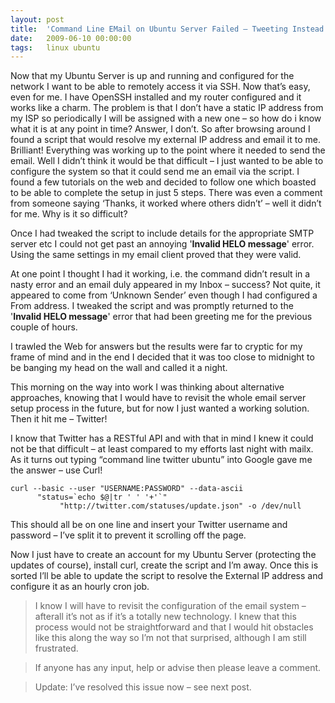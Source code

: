 ```yaml
---
layout: post
title:  'Command Line EMail on Ubuntu Server Failed – Tweeting Instead'
date:   2009-06-10 00:00:00
tags:   linux ubuntu
---
```

Now that my Ubuntu Server is up and running and configured for the network I want to be able to remotely access it via SSH. Now that’s easy, even for me. I have OpenSSH installed and my router configured and it works like a charm. The problem is that I don’t have a static IP address from my ISP so periodically I will be assigned with a new one – so how do i know what it is at any point in time? Answer, I don’t. So after browsing around I found a script that would resolve my external IP address and email it to me. Brilliant! Everything was working up to the point where it needed to send the email.
Well I didn’t think it would be that difficult – I just wanted to be able to configure the system so that it could send me an email via the script. I found a few tutorials on the web and decided to follow one which boasted to be able to complete the setup in just 5 steps. There was even a comment from someone saying ‘Thanks, it worked where others didn’t’ – well it didn’t for me. Why is it so difficult?
 <!--more-->
Once I had tweaked the script to include details for the appropriate SMTP server etc I could not get past an annoying '**Invalid HELO message**' error. Using the same settings in my email client proved that they were valid.
 
At one point I thought I had it working, i.e. the command didn’t result in a nasty error and an email duly appeared in my Inbox – success? Not quite, it appeared to come from ‘Unknown Sender’ even though I had configured a From address. I tweaked the script and was promptly returned to the '**Invalid HELO message**' error that had been greeting me for the previous couple of hours.
 
I trawled the Web for answers but the results were far to cryptic for my frame of mind and in the end I decided that it was too close to midnight to be banging my head on the wall and called it a night.
 
This morning on the way into work I was thinking about alternative approaches, knowing that I would have to revisit the whole email server setup process in the future, but for now I just wanted a working solution. Then it hit me – Twitter!
 
I know that Twitter has a RESTful API and with that in mind I knew it could not be that difficult – at least compared to my efforts last night with mailx. As it turns out typing “command line twitter ubuntu” into Google gave me the answer – use Curl!
```
curl --basic --user "USERNAME:PASSWORD" --data-ascii
      "status=`echo $@|tr ' ' '+'`"
           "http://twitter.com/statuses/update.json" -o /dev/null
```
This should all be on one line and insert your Twitter username and password – I’ve split it to prevent it scrolling off the page.
 
Now I just have to create an account for my Ubuntu Server (protecting the updates of course), install curl, create the script and I’m away. Once this is sorted I’ll be able to update the script to resolve the External IP address and configure it as an hourly cron job.
 

>I know I will have to revisit the configuration of the email system – afterall it’s not as if it’s a totally new technology. I knew that this process would not be straightforward and that I would hit obstacles like this along the way so I’m not that surprised, although I am still frustrated.

>If anyone has any input, help or advise then please leave a comment.

>Update: I’ve resolved this issue now – see next post.
